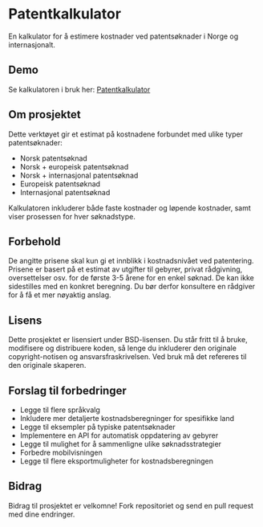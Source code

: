 # Patentkalkulator

En kalkulator for å estimere kostnader ved patentsøknader i Norge og internasjonalt.

## Demo
Se kalkulatoren i bruk her: [Patentkalkulator](https://punnerud.github.io/patentkalkulator/)

## Om prosjektet
Dette verktøyet gir et estimat på kostnadene forbundet med ulike typer patentsøknader:
- Norsk patentsøknad
- Norsk + europeisk patentsøknad
- Norsk + internasjonal patentsøknad
- Europeisk patentsøknad
- Internasjonal patentsøknad

Kalkulatoren inkluderer både faste kostnader og løpende kostnader, samt viser prosessen for hver søknadstype.

## Forbehold
De angitte prisene skal kun gi et innblikk i kostnadsnivået ved patentering. Prisene er basert på et estimat av utgifter til gebyrer, privat rådgivning, oversettelser osv. for de første 3-5 årene for en enkel søknad. De kan ikke sidestilles med en konkret beregning. Du bør derfor konsultere en rådgiver for å få et mer nøyaktig anslag.

## Lisens
Dette prosjektet er lisensiert under BSD-lisensen. Du står fritt til å bruke, modifisere og distribuere koden, så lenge du inkluderer den originale copyright-notisen og ansvarsfraskrivelsen. Ved bruk må det refereres til den originale skaperen.

## Forslag til forbedringer
- Legge til flere språkvalg
- Inkludere mer detaljerte kostnadsberegninger for spesifikke land
- Legge til eksempler på typiske patentsøknader
- Implementere en API for automatisk oppdatering av gebyrer
- Legge til mulighet for å sammenligne ulike søknadsstrategier
- Forbedre mobilvisningen
- Legge til flere eksportmuligheter for kostnadsberegningen

## Bidrag
Bidrag til prosjektet er velkomne! Fork repositoriet og send en pull request med dine endringer.